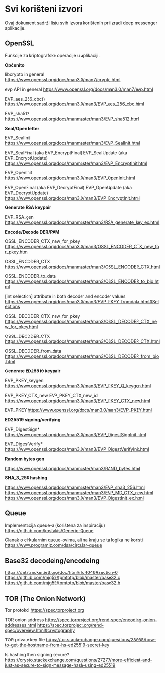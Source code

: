 # Svi korišteni izvori

Ovaj dokument sadrži listu svih izvora korištenih pri izradi deep messenger aplikacije.

## OpenSSL

Funkcije za kriptografske operacije u aplikaciji.

**Općenito**

libcrypto in general
https://www.openssl.org/docs/man3.0/man7/crypto.html

evp API in general
https://www.openssl.org/docs/man3.0/man7/evp.html

EVP_aes_256_cbc()
https://www.openssl.org/docs/man3.0/man3/EVP_aes_256_cbc.html

EVP_sha512
https://www.openssl.org/docs/manmaster/man3/EVP_sha512.html

**Seal/Open letter**

EVP_SealInit
https://www.openssl.org/docs/manmaster/man3/EVP_SealInit.html

EVP_SealFinal (aka EVP_EncryptFinal)
EVP_SealUpdate (aka EVP_EncryptUpdate)
https://www.openssl.org/docs/manmaster/man3/EVP_EncryptInit.html

EVP_OpenInit
https://www.openssl.org/docs/man3.0/man3/EVP_OpenInit.html

EVP_OpenFinal (aka EVP_DecryptFinal)
EVP_OpenUpdate (aka EVP_DecryptUpdate)
https://www.openssl.org/docs/man3.0/man3/EVP_EncryptInit.html

**Generate RSA keypair**

EVP_RSA_gen
https://www.openssl.org/docs/manmaster/man3/RSA_generate_key_ex.html

**Encode/Decode DER/PAM**

OSSL_ENCODER_CTX_new_for_pkey
https://www.openssl.org/docs/man3.0/man3/OSSL_ENCODER_CTX_new_for_pkey.html

OSSL_ENCODER_CTX
https://www.openssl.org/docs/manmaster/man3/OSSL_ENCODER_CTX.html

OSSL_ENCODER_to_data
https://www.openssl.org/docs/manmaster/man3/OSSL_ENCODER_to_bio.html

[int selection] attribute in both decoder and encoder values
https://www.openssl.org/docs/man3.0/man3/EVP_PKEY_fromdata.html#Selections

OSSL_DECODER_CTX_new_for_pkey
https://www.openssl.org/docs/manmaster/man3/OSSL_DECODER_CTX_new_for_pkey.html

OSSL_DECODER_CTX
https://www.openssl.org/docs/manmaster/man3/OSSL_DECODER_CTX.html

OSSL_DECODER_from_data
https://www.openssl.org/docs/manmaster/man3/OSSL_DECODER_from_bio.html

**Generate ED25519 keypair**

EVP_PKEY_keygen
https://www.openssl.org/docs/man3.0/man3/EVP_PKEY_Q_keygen.html

EVP_PKEY_CTX_new
EVP_PKEY_CTX_new_id
https://www.openssl.org/docs/man3.0/man3/EVP_PKEY_CTX_new.html

EVP_PKEY
https://www.openssl.org/docs/man3.0/man3/EVP_PKEY.html

**ED25519 signing/verifying**

EVP_DigestSign*
https://www.openssl.org/docs/man3.0/man3/EVP_DigestSignInit.html

EVP_DigestVerify*
https://www.openssl.org/docs/man3.0/man3/EVP_DigestVerifyInit.html

**Random bytes gen**

https://www.openssl.org/docs/manmaster/man3/RAND_bytes.html

**SHA_3_256 hashing**

https://www.openssl.org/docs/manmaster/man3/EVP_sha3_256.html
https://www.openssl.org/docs/manmaster/man3/EVP_MD_CTX_new.html
https://www.openssl.org/docs/man3.0/man3/EVP_DigestInit_ex.html

## Queue

Implementacija queue-a (korištena za inspiraciju)
https://github.com/kostakis/Generic-Queue

Članak o cirkularnim queue-ovima, ali na kraju se ta logika ne koristi
https://www.programiz.com/dsa/circular-queue

## Base32 decodeing/encodeing

https://datatracker.ietf.org/doc/html/rfc4648#section-6
https://github.com/mjg59/tpmtotp/blob/master/base32.c
https://github.com/mjg59/tpmtotp/blob/master/base32.h

## TOR (The Onion Network)

Tor protokol
https://spec.torproject.org

TOR onion address
https://spec.torproject.org/rend-spec/encoding-onion-addresses.html
https://spec.torproject.org/rend-spec/overview.html#cryptography

TOR private key file
https://tor.stackexchange.com/questions/23965/how-to-get-the-hostname-from-hs-ed25519-secret-key

Is hashing then signing secure?
https://crypto.stackexchange.com/questions/27277/more-efficient-and-just-as-secure-to-sign-message-hash-using-ed25519

